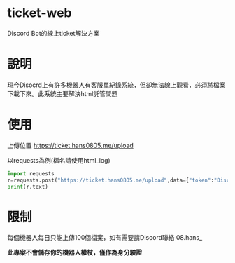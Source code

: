 # ticket-web
Discord Bot的線上ticket解決方案

# 說明
現今Disocrd上有許多機器人有客服單紀錄系統，但卻無法線上觀看，必須將檔案下載下來。此系統主要解決html託管問題

# 使用
上傳位置 https://ticket.hans0805.me/upload

以requests為例(檔名請使用html_log)
```py
import requests
r=requests.post("https://ticket.hans0805.me/upload",data={"token":"Discord機器人token"},files={'html_log': open('ticket.html','rb')})
print(r.text)
```

# 限制
每個機器人每日只能上傳100個檔案，如有需要請Discord聯絡 08.hans_

**此專案不會儲存你的機器人權杖，僅作為身分驗證**
